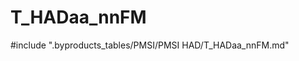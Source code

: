 # T_HADaa_nnFM

<!-- ATTENTION : Ne pas supprimer ou modifier la ligne ci-dessous -->
#include ".byproducts_tables/PMSI/PMSI HAD/T_HADaa_nnFM.md"
<!-- ATTENTION : Ne pas supprimer ou modifier la ligne ci-dessus -->
